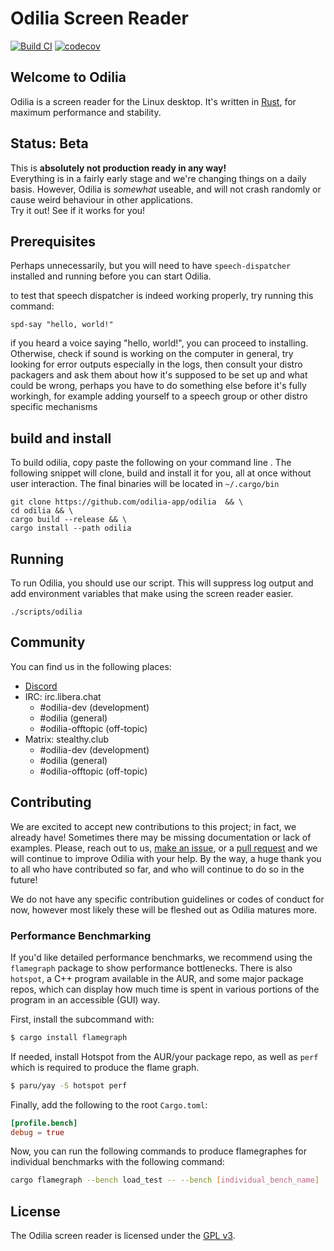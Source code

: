 # Odilia Screen Reader

[![Build CI](https://github.com/odilia-app/odilia/actions/workflows/ci.yml/badge.svg)](https://github.com/odilia-app/odilia/actions)
[![codecov](https://codecov.io/gh/odilia-app/odilia/branch/main/graph/badge.svg?token=BM4SQ9BLK4)](https://codecov.io/gh/odilia-app/odilia)

## Welcome to Odilia

Odilia is a screen reader for the Linux desktop.
It's written in [Rust](https://rust-lang.org), for maximum performance and stability.

## Status: Beta

This is **absolutely not production ready in any way!**  
Everything is in a fairly early stage and we're changing things on a daily basis.
However, Odilia is *somewhat* useable, and will not crash randomly or cause weird behaviour in other applications.  
Try it out! See if it works for you!

## Prerequisites

Perhaps unnecessarily, but you will need to have `speech-dispatcher` installed and running before you can start Odilia.

to test that speech dispatcher is indeed working properly, try running this command:

```shell
spd-say "hello, world!"
```

if you heard a voice saying "hello, world!", you can proceed to installing. Otherwise, check if sound  is working on the computer in general, try looking for error outputs especially in the logs, then consult your distro packagers and ask them about how it's supposed to be set up and what could be wrong, perhaps you have to do something else before it's fully workingh, for example adding yourself to a speech group or other distro specific mechanisms

## build and install

To build odilia, copy paste the following on your command line . The following snippet will clone, build and install it for you, all at once without user interaction. The final binaries will be located in `~/.cargo/bin`

```shell
git clone https://github.com/odilia-app/odilia  && \
cd odilia && \
cargo build --release && \
cargo install --path odilia
```

## Running

To run Odilia, you should use our script. This will suppress log output and add environment variables that make using the screen reader easier.

```shell
./scripts/odilia
```

## Community

You can find us in the following places:

* [Discord](https://discord.gg/RVpRb9nS6K)
* IRC: irc.libera.chat
  * #odilia-dev (development)
  * #odilia (general)
  * #odilia-offtopic (off-topic)
* Matrix: stealthy.club
  * #odilia-dev (development)
  * #odilia (general)
  * #odilia-offtopic (off-topic)

## Contributing

We are excited to accept new contributions to this project; in fact, we already have! Sometimes there may be missing documentation or lack of examples. Please, reach out to us, [make an issue](https://github.com/odilia-app/odilia), or a [pull request](https://github.com/odilia-app/odilia/pulls) and we will continue to improve Odilia with your help. By  the way, a huge thank you to all who have contributed so far, and who will continue to do so in the future!

We do not have any specific contribution guidelines or codes of conduct for now, however most likely these will be fleshed out as Odilia matures more.

### Performance Benchmarking

If you'd like detailed performance benchmarks, we recommend using the `flamegraph` package to show performance bottlenecks.
There is also `hotspot`, a C++ program available in the AUR, and some major package repos, which can display how much time is spent in various portions of the program in an accessible (GUI) way.

First, install the subcommand with:

```bash
$ cargo install flamegraph
```

If needed, install Hotspot from the AUR/your package repo, as well as `perf` which is required to produce the flame graph.

```bash
$ paru/yay -S hotspot perf
```

Finally, add the following to the root `Cargo.toml`:

```toml
[profile.bench]
debug = true
```

Now, you can run the following commands to produce flamegraphes for individual benchmarks with the following command:

```bash
cargo flamegraph --bench load_test -- --bench [individual_bench_name]
```

## License

The Odilia screen reader is licensed under the [GPL v3](https://www.gnu.org/licenses/gpl-3.0.html).
